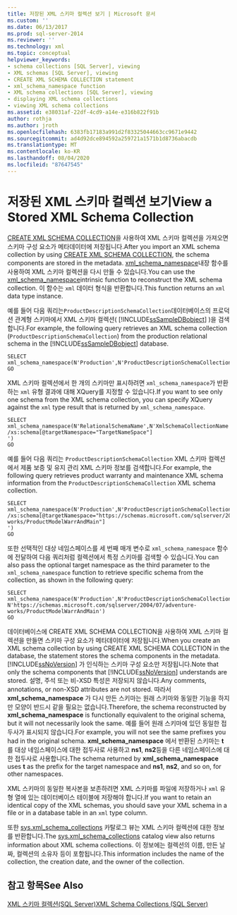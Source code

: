 ```yaml
---
title: 저장된 XML 스키마 컬렉션 보기 | Microsoft 문서
ms.custom: ''
ms.date: 06/13/2017
ms.prod: sql-server-2014
ms.reviewer: ''
ms.technology: xml
ms.topic: conceptual
helpviewer_keywords:
- schema collections [SQL Server], viewing
- XML schemas [SQL Server], viewing
- CREATE XML SCHEMA COLLECTION statement
- xml_schema_namespace function
- XML schema collections [SQL Server], viewing
- displaying XML schema collections
- viewing XML schema collections
ms.assetid: e38031af-22df-4cd9-a14e-e316b822f91b
author: rothja
ms.author: jroth
ms.openlocfilehash: 6383fb17183a991d2f83325044663cc9671e9442
ms.sourcegitcommit: ad4d92dce894592a259721a1571b1d8736abacdb
ms.translationtype: MT
ms.contentlocale: ko-KR
ms.lasthandoff: 08/04/2020
ms.locfileid: "87647545"
---
```

# <a name="view-a-stored-xml-schema-collection"></a><span data-ttu-id="7a927-102">저장된 XML 스키마 컬렉션 보기</span><span class="sxs-lookup"><span data-stu-id="7a927-102">View a Stored XML Schema Collection</span></span>
  <span data-ttu-id="7a927-103">[CREATE XML SCHEMA COLLECTION](/sql/t-sql/statements/create-xml-schema-collection-transact-sql)을 사용하여 XML 스키마 컬렉션을 가져오면 스키마 구성 요소가 메타데이터에 저장됩니다.</span><span class="sxs-lookup"><span data-stu-id="7a927-103">After you import an XML schema collection by using [CREATE XML SCHEMA COLLECTION](/sql/t-sql/statements/create-xml-schema-collection-transact-sql), the schema components are stored in the metadata.</span></span> <span data-ttu-id="7a927-104">[xml_schema_namespace](/sql/t-sql/xml/xml-schema-namespace)내장 함수를 사용하여 XML 스키마 컬렉션을 다시 만들 수 있습니다.</span><span class="sxs-lookup"><span data-stu-id="7a927-104">You can use the [xml_schema_namespace](/sql/t-sql/xml/xml-schema-namespace)intrinsic function to reconstruct the XML schema collection.</span></span> <span data-ttu-id="7a927-105">이 함수는 `xml` 데이터 형식을 반환합니다.</span><span class="sxs-lookup"><span data-stu-id="7a927-105">This function returns an `xml` data type instance.</span></span>  
  
 <span data-ttu-id="7a927-106">예를 들어 다음 쿼리는`ProductDescriptionSchemaCollection`데이터베이스의 프로덕션 관계형 스키마에서 XML 스키마 컬렉션( [!INCLUDE[ssSampleDBobject](../../includes/sssampledbobject-md.md)] )을 검색합니다.</span><span class="sxs-lookup"><span data-stu-id="7a927-106">For example, the following query retrieves an XML schema collection (`ProductDescriptionSchemaCollection`) from the production relational schema in the [!INCLUDE[ssSampleDBobject](../../includes/sssampledbobject-md.md)] database.</span></span>  
  
```  
SELECT xml_schema_namespace(N'Production',N'ProductDescriptionSchemaCollection')  
GO  
```  
  
 <span data-ttu-id="7a927-107">XML 스키마 컬렉션에서 한 개의 스키마만 표시하려면 `xml_schema_namespace`가 반환하는 `xml` 유형 결과에 대해 XQuery를 지정할 수 있습니다.</span><span class="sxs-lookup"><span data-stu-id="7a927-107">If you want to see only one schema from the XML schema collection, you can specify XQuery against the `xml` type result that is returned by `xml_schema_namespace`.</span></span>  
  
```  
SELECT xml_schema_namespace(N'RelationalSchemaName',N'XmlSchemaCollectionName').query('  
/xs:schema[@targetNamespace="TargetNameSpace"]  
')  
GO  
```  
  
 <span data-ttu-id="7a927-108">예를 들어 다음 쿼리는 `ProductDescriptionSchemaCollection` XML 스키마 컬렉션에서 제품 보증 및 유지 관리 XML 스키마 정보를 검색합니다.</span><span class="sxs-lookup"><span data-stu-id="7a927-108">For example, the following query retrieves product warranty and maintenance XML schema information from the `ProductDescriptionSchemaCollection` XML schema collection.</span></span>  
  
```  
SELECT xml_schema_namespace(N'Production',N'ProductDescriptionSchemaCollection').query('  
/xs:schema[@targetNamespace="https://schemas.microsoft.com/sqlserver/2004/07/adventure-works/ProductModelWarrAndMain"]  
')  
GO  
```  
  
 <span data-ttu-id="7a927-109">또한 선택적인 대상 네임스페이스를 세 번째 매개 변수로 `xml_schema_namespace` 함수에 전달하여 다음 쿼리처럼 컬렉션에서 특정 스키마를 검색할 수 있습니다.</span><span class="sxs-lookup"><span data-stu-id="7a927-109">You can also pass the optional target namespace as the third parameter to the `xml_schema_namespace` function to retrieve specific schema from the collection, as shown in the following query:</span></span>  
  
```  
SELECT xml_schema_namespace(N'Production',N'ProductDescriptionSchemaCollection', N'https://schemas.microsoft.com/sqlserver/2004/07/adventure-works/ProductModelWarrAndMain')  
GO  
```  
  
 <span data-ttu-id="7a927-110">데이터베이스에 CREATE XML SCHEMA COLLECTION을 사용하여 XML 스키마 컬렉션을 만들면 스키마 구성 요소가 메타데이터에 저장됩니다.</span><span class="sxs-lookup"><span data-stu-id="7a927-110">When you create an XML schema collection by using CREATE XML SCHEMA COLLECTION in the database, the statement stores the schema components in the metadata.</span></span> <span data-ttu-id="7a927-111">[!INCLUDE[ssNoVersion](../../includes/ssnoversion-md.md)] 가 인식하는 스키마 구성 요소만 저장됩니다.</span><span class="sxs-lookup"><span data-stu-id="7a927-111">Note that only the schema components that [!INCLUDE[ssNoVersion](../../includes/ssnoversion-md.md)] understands are stored.</span></span> <span data-ttu-id="7a927-112">설명, 주석 또는 비-XSD 특성은 저장되지 않습니다.</span><span class="sxs-lookup"><span data-stu-id="7a927-112">Any comments, annotations, or non-XSD attributes are not stored.</span></span> <span data-ttu-id="7a927-113">따라서 **xml_schema_namespace** 가 다시 만든 스키마는 원래 스키마와 동일한 기능을 하지만 모양이 반드시 같을 필요는 없습니다.</span><span class="sxs-lookup"><span data-stu-id="7a927-113">Therefore, the schema reconstructed by **xml_schema_namespace** is functionally equivalent to the original schema, but it will not necessarily look the same.</span></span> <span data-ttu-id="7a927-114">예를 들어 원래 스키마에 있던 동일한 접두사가 표시되지 않습니다.</span><span class="sxs-lookup"><span data-stu-id="7a927-114">For example, you will not see the same prefixes you had in the original schema.</span></span> <span data-ttu-id="7a927-115">**xml_schema_namespace** 에서 반환된 스키마는 **t** 를 대상 네임스페이스에 대한 접두사로 사용하고 **ns1**, **ns2**등을 다른 네임스페이스에 대한 접두사로 사용합니다.</span><span class="sxs-lookup"><span data-stu-id="7a927-115">The schema returned by **xml_schema_namespace** uses **t** as the prefix for the target namespace and **ns1**, **ns2**, and so on, for other namespaces.</span></span>  
  
 <span data-ttu-id="7a927-116">XML 스키마의 동일한 복사본을 보존하려면 XML 스키마를 파일에 저장하거나 `xml` 유형 열에 있는 데이터베이스 테이블에 저장해야 합니다.</span><span class="sxs-lookup"><span data-stu-id="7a927-116">If you want to retain an identical copy of the XML schemas, you should save your XML schema in a file or in a database table in an `xml` type column.</span></span>  
  
 <span data-ttu-id="7a927-117">또한 [sys.xml_schema_collections](/sql/relational-databases/system-catalog-views/sys-xml-schema-collections-transact-sql) 카탈로그 뷰는 XML 스키마 컬렉션에 대한 정보를 반환합니다.</span><span class="sxs-lookup"><span data-stu-id="7a927-117">The [sys.xml_schema_collections](/sql/relational-databases/system-catalog-views/sys-xml-schema-collections-transact-sql) catalog view also returns information about XML schema collections.</span></span> <span data-ttu-id="7a927-118">이 정보에는 컬렉션의 이름, 만든 날짜, 컬렉션의 소유자 등이 포함됩니다.</span><span class="sxs-lookup"><span data-stu-id="7a927-118">This information includes the name of the collection, the creation date, and the owner of the collection.</span></span>  
  
## <a name="see-also"></a><span data-ttu-id="7a927-119">참고 항목</span><span class="sxs-lookup"><span data-stu-id="7a927-119">See Also</span></span>  
 [<span data-ttu-id="7a927-120">XML 스키마 컬렉션&#40;SQL Server&#41;</span><span class="sxs-lookup"><span data-stu-id="7a927-120">XML Schema Collections &#40;SQL Server&#41;</span></span>](xml-schema-collections-sql-server.md)  
  
  
